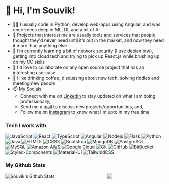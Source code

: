 # 👋 Hi, I'm Souvik!
- :man_technologist: I usually code in Python, develop web-apps using Angular, and was once knees deep in ML, DL and a bit of AI.
- 👀 Projects that interest me are usually tools and services that people thought they'd never need until it's out in the market, and now they need it more than anything else
- 🌱 I’m currently learning a bit of network security (I use debian btw), getting into cloud tech and trying to pick up React.js while brushing up on my CC skills 
- 💞️ I'd love to collaborate on any open source project that has an interesting use-case
- :bearded_person: I like drinking coffee, discussing about new tech, solving riddles and meeting new people
- 📫 My Socials
  - Connect with me on [LinkedIn](https://www.linkedin.com/in/souvikmishra/) to stay updated on what I am doing professionally,
  - Send me a [mail](mishra.souvik911@gmail.com) to discuss new projects/opportunities, and, 
  - Follow me on [Instagram](https://www.instagram.com/souvik911_/) to know what I'm upto in my free time

### Tech I work with

![JavaScript](https://img.shields.io/badge/-JavaScript-black?style=flat-square&logo=javascript)
![React](https://img.shields.io/badge/-React-black?style=flat-square&logo=react)
![TypeScript](https://img.shields.io/badge/-TypeScript-007ACC?style=flat-square&logo=typescript)
![Angular](https://img.shields.io/badge/-Angular-red?style=flat-square&logo=angular)
![Nodejs](https://img.shields.io/badge/-Nodejs-black?style=flat-square&logo=Node.js)
![Flask](https://img.shields.io/badge/-Flask-blue?style=flat-square&logo=flask)
![Python](https://img.shields.io/badge/-Python-black?style=flat-square&logo=Python)
![Java](https://img.shields.io/badge/-java-E34A86?style=flat-square&logo=java)
![HTML5](https://img.shields.io/badge/-HTML5-E34F26?style=flat-square&logo=html5&logoColor=white)
![CSS3](https://img.shields.io/badge/-CSS3-1572B6?style=flat-square&logo=css3)
![Bootstrap](https://img.shields.io/badge/-Bootstrap-563D7C?style=flat-square&logo=bootstrap)
![MongoDB](https://img.shields.io/badge/-MongoDB-black?style=flat-square&logo=mongodb)
![PostgreSQL](https://img.shields.io/badge/-PostgreSQL-336791?style=flat-square&logo=postgresql)
![MySQL](https://img.shields.io/badge/-MySQL-black?style=flat-square&logo=mysql)
![Amazon AWS](https://img.shields.io/badge/Amazon%20AWS-232F3E?style=flat-square&logo=amazon-aws)
![Google Cloud](https://img.shields.io/badge/Google%20Cloud-black?style=flat-square&logo=google-cloud)
![Git](https://img.shields.io/badge/-Git-black?style=flat-square&logo=git)
![GitHub](https://img.shields.io/badge/-GitHub-181717?style=flat-square&logo=github)
![BitBucket](https://img.shields.io/badge/-BitBucket-darkblue?style=flat-square&logo=bitbucket)
![Styled-Components](https://img.shields.io/badge/styled--components-DB7093?style=flat-square&logo=styled-components&logoColor=white)
![Material-UI](https://img.shields.io/badge/Material--UI-0081CB?styleflat-square&logo=material-ui&logoColor=white)
![TailwindCSS](https://img.shields.io/badge/Tailwind_CSS-38B2AC?style=flat-square&logo=tailwind-css&logoColor=white)


### My Github Stats

<p align = "center">
  <img align="left" alt="Souvik's Github Stats" src="https://github-readme-stats.vercel.app/api?username=souvikmishra&theme=tokyonight&show_icons=true&hide_border=true&count_private=true" />
  <img src = "https://github-readme-stats.vercel.app/api/top-langs/?username=souvikmishra&hide=css,cpp,html,tcl&theme=tokyonight">
</p>
